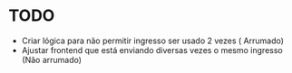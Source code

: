 # TODO
- Criar lógica para não permitir ingresso ser usado 2 vezes ( Arrumado)
- Ajustar frontend que está enviando diversas vezes o mesmo ingresso (Não arrumado)